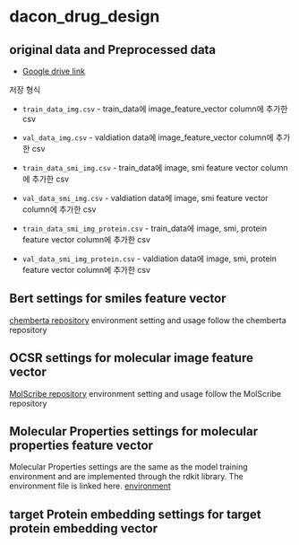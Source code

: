 # dacon_drug_design

## original data and Preprocessed data

- [Google drive link](https://drive.google.com/drive/folders/1SUATfOOw7MedfSlIak3yzMNTPzIy0SvY?usp=sharing)<br/>

저장 형식

- `train_data_img.csv` - train_data에 image_feature_vector column에 추가한 csv  
- `val_data_img.csv` - valdiation data에 image_feature_vector column에 추가한 csv

- `train_data_smi_img.csv` - train_data에 image, smi feature vector column에 추가한 csv  
- `val_data_smi_img.csv` - valdiation data에 image, smi feature vector column에 추가한 csv

- `train_data_smi_img_protein.csv` - train_data에 image, smi, protein feature vector column에 추가한 csv  
- `val_data_smi_img_protein.csv` - valdiation data에 image, smi, protein feature vector column에 추가한 csv

## Bert settings for smiles feature vector
[chemberta repository](https://github.com/seyonechithrananda/bert-loves-chemistry)
environment setting and usage follow the chemberta repository

## OCSR settings for molecular image feature vector
[MolScribe repository](https://github.com/thomas0809/MolScribe)
environment setting and usage follow the MolScribe repository

## Molecular Properties settings for molecular properties feature vector
Molecular Properties settings are the same as the model training environment and are implemented through the rdkit library.
The environment file is linked here. [environment](https://github.com/jjjabcd/dacon_drug_design/blob/main/ocsr_model/environment.yml)

## target Protein embedding settings for target protein embedding vector
